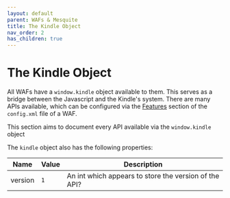 ```yaml
---
layout: default
parent: WAFs & Mesquite
title: The Kindle Object
nav_order: 2
has_children: true
---
```


# The Kindle Object
All WAFs have a `window.kindle` object available to them. This serves as a bridge between the Javascript and the Kindle's system.
There are many APIs available, which can be configured via the [Features](../understanding-config-xml.html#features) section of the `config.xml` file of a WAF.

This section aims to document every API available via the `window.kindle` object

The `kindle` object also has the following properties:

| Name    | Value   | Description                                           |
|---------|---------|-------------------------------------------------------|
| version | `1`     | An int which appears to store the version of the API? |